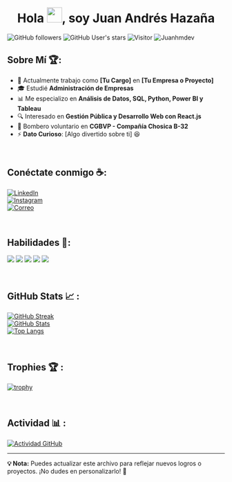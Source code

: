 <h1 align="center">Hola <img src="https://media.giphy.com/media/hvRJCLFzcasrR4ia7z/giphy.gif" width="35">, soy Juan Andrés Hazaña</h1>

![GitHub followers](https://img.shields.io/github/followers/Juanhmdev?style=social) ![GitHub User's stars](https://img.shields.io/github/stars/Juanhmdev?style=social) ![Visitor](https://visitor-badge.laobi.icu/badge?page_id=Juanhmdev.repoName) <img src="https://komarev.com/ghpvc/?username=Juanhmdev" alt="Juanhmdev" />

## Sobre Mí 🏆:

- 🏢 Actualmente trabajo como **[Tu Cargo]** en **[Tu Empresa o Proyecto]**
- 🎓 Estudié **Administración de Empresas**
- 📊 Me especializo en **Análisis de Datos, SQL, Python, Power BI y Tableau**
- 🔍 Interesado en **Gestión Pública y Desarrollo Web con React.js**
- 🚒 Bombero voluntario en **CGBVP - Compañía Chosica B-32**
- ⚡ **Dato Curioso**: [Algo divertido sobre ti] 😆

<br>

## Conéctate conmigo ☕:

[![LinkedIn](https://img.icons8.com/fluency/48/000000/linkedin.png)](https://www.linkedin.com/in/TU_PERFIL/)  
[![Instagram](https://img.icons8.com/fluency/48/000000/instagram-new.png)](https://www.instagram.com/Juanhmdev/)  
[![Correo](https://img.icons8.com/fluency/48/000000/apple-mail.png)](mailto:TUCORREO@gmail.com)

<br>

## Habilidades 🚀:

<img src="https://img.icons8.com/color/48/000000/python.png"/> <img src="https://img.icons8.com/color/48/000000/sql.png"/> <img src="https://img.icons8.com/color/48/000000/power-bi.png"/> <img src="https://img.icons8.com/color/48/000000/javascript--v1.png"/> <img src="https://img.icons8.com/office/48/000000/react.png"/>

<br>

## GitHub Stats 📈 :

[![GitHub Streak](https://github-readme-streak-stats.herokuapp.com?user=Juanhmdev&theme=algolia&date_format=M%20j%5B%2C%20Y%5D)](https://git.io/streak-stats)  
[![GitHub Stats](https://github-readme-stats.vercel.app/api?username=Juanhmdev&theme=algolia)](https://github.com/Juanhmdev/github-readme-stats)  
[![Top Langs](https://github-readme-stats.vercel.app/api/top-langs/?username=Juanhmdev&theme=algolia)](https://github.com/Juanhmdev/github-readme-stats)

<br>

## Trophies 🏆 :

[![trophy](https://github-profile-trophy.vercel.app/?username=Juanhmdev&column=-1&theme=algolia&title=Commit,Repositories,Stars,PullRequest,Followers,Issues,Reviews,Contributions)](https://github.com/Juanhmdev/github-profile-trophy)

<br>

## Actividad 📊 :

[![Actividad GitHub](https://github-readme-activity-graph.vercel.app/graph?username=Juanhmdev&theme=react-dark&hide_border=true&area=true)](https://github.com/Juanhmdev/github-readme-activity-graph)

---

**💡 Nota:** Puedes actualizar este archivo para reflejar nuevos logros o proyectos. ¡No dudes en personalizarlo! 🚀

